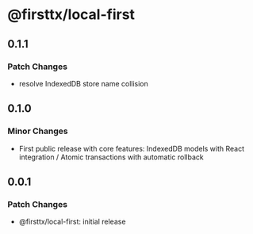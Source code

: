 # @firsttx/local-first

## 0.1.1

### Patch Changes

- resolve IndexedDB store name collision

## 0.1.0

### Minor Changes

- First public release with core features: IndexedDB models with React integration / Atomic transactions with automatic rollback

## 0.0.1

### Patch Changes

- @firsttx/local-first: initial release
